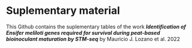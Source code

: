 # Suplementary material
This Github contains the suplementary tables of the work ***Identification of Ensifer meliloti genes required for survival during peat-based bioinoculant maturation by STM-seq*** by Mauricio J. Lozano et al. 2022
